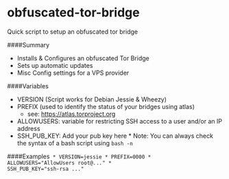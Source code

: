 # obfuscated-tor-bridge
Quick script to setup an obfuscated tor bridge

####Summary
  * Installs & Configures an obfuscated Tor Bridge
  * Sets up automatic updates
  * Misc Config settings for a VPS provider
  
  ####Variables
   * VERSION (Script works for Debian Jessie & Wheezy)
   * PREFIX (used to identify the status of your bridges using atlas)
     * see: https://atlas.torproject.org
   * ALLOWUSERS: variable for restricting SSH access to a user and/or an IP address
   * SSH_PUB_KEY: Add your pub key here
    * Note: You can always check the syntax of a bash script using `bash -n`


  ####Examples<code>
     * VERSION=jessie
     * PREFIX=0000
     * ALLOWUSERS="AllowUsers root@*.*.*.*"
     * SSH_PUB_KEY="ssh-rsa ..."</code>

